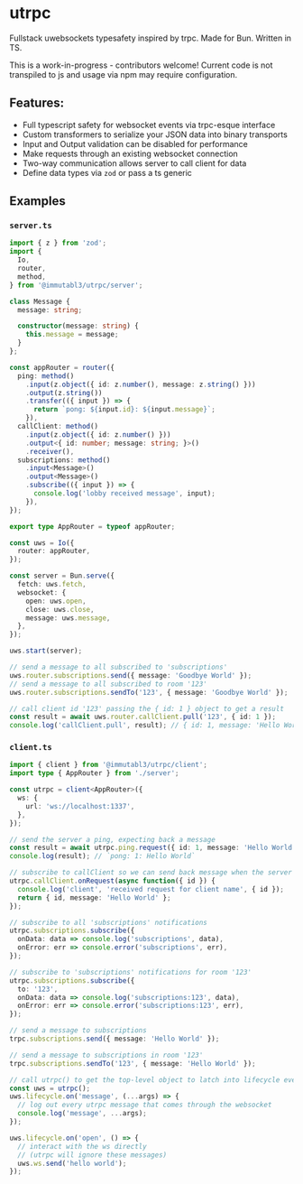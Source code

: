 # utrpc

Fullstack uwebsockets typesafety inspired by trpc. Made for Bun. Written in TS.

This is a work-in-progress - contributors welcome! Current code is not transpiled to js and usage via npm may require configuration.

## Features: 

- Full typescript safety for websocket events via trpc-esque interface
- Custom transformers to serialize your JSON data into binary transports
- Input and Output validation can be disabled for performance
- Make requests through an existing websocket connection
- Two-way communication allows server to call client for data
- Define data types via `zod` or pass a ts generic

## Examples

### `server.ts`

```typescript
import { z } from 'zod';
import {
  Io,
  router,
  method,
} from '@immutabl3/utrpc/server';

class Message {
  message: string;

  constructor(message: string) {
    this.message = message;
  }
};

const appRouter = router({
  ping: method()
    .input(z.object({ id: z.number(), message: z.string() }))
    .output(z.string())
    .transfer(({ input }) => {
      return `pong: ${input.id}: ${input.message}`;
    }),
  callClient: method()
    .input(z.object({ id: z.number() }))
    .output<{ id: number; message: string; }>()
    .receiver(),
  subscriptions: method()
    .input<Message>()
    .output<Message>()
    .subscribe(({ input }) => {
      console.log('lobby received message', input);
    }),
});

export type AppRouter = typeof appRouter;

const uws = Io({
  router: appRouter,
});

const server = Bun.serve({
  fetch: uws.fetch,
  websocket: {
    open: uws.open,
    close: uws.close,
    message: uws.message,
  },
});

uws.start(server);

// send a message to all subscribed to 'subscriptions'
uws.router.subscriptions.send({ message: 'Goodbye World' });
// send a message to all subscribed to room '123'
uws.router.subscriptions.sendTo('123', { message: 'Goodbye World' });

// call client id '123' passing the { id: 1 } object to get a result
const result = await uws.router.callClient.pull('123', { id: 1 });
console.log('callClient.pull', result); // { id: 1, message: 'Hello World' }
```

### `client.ts`

```typescript
import { client } from '@immutabl3/utrpc/client';
import type { AppRouter } from './server';

const utrpc = client<AppRouter>({
  ws: {
    url: 'ws://localhost:1337',
  },
});

// send the server a ping, expecting back a message 
const result = await utrpc.ping.request({ id: 1, message: 'Hello World' });
console.log(result); // `pong: 1: Hello World`

// subscribe to callClient so we can send back message when the server calls
utrpc.callClient.onRequest(async function({ id }) {
  console.log('client', 'received request for client name', { id });
  return { id, message: 'Hello World' };
});

// subscribe to all 'subscriptions' notifications
utrpc.subscriptions.subscribe({
  onData: data => console.log('subscriptions', data),
  onError: err => console.error('subscriptions', err),
});

// subscribe to 'subscriptions' notifications for room '123'
utrpc.subscriptions.subscribe({
  to: '123',
  onData: data => console.log('subscriptions:123', data),
  onError: err => console.error('subscriptions:123', err),
});

// send a message to subscriptions
trpc.subscriptions.send({ message: 'Hello World' });

// send a message to subscriptions in room '123'
trpc.subscriptions.sendTo('123', { message: 'Hello World' });

// call utrpc() to get the top-level object to latch into lifecycle events
const uws = utrpc();
uws.lifecycle.on('message', (...args) => {
  // log out every utrpc message that comes through the websocket 
  console.log('message', ...args);
});

uws.lifecycle.on('open', () => {
  // interact with the ws directly
  // (utrpc will ignore these messages)
  uws.ws.send('hello world');
});
```
